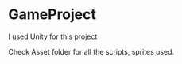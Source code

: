 # GameProject
I used Unity for this project 

Check Asset folder for all the scripts, sprites used. 
